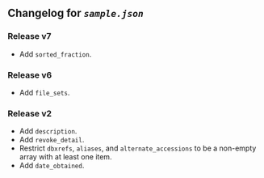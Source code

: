 ## Changelog for *`sample.json`*

### Release v7

* Add `sorted_fraction`.

### Release v6

* Add `file_sets`.

### Release v2

* Add `description`.
* Add `revoke_detail`.
* Restrict `dbxrefs`, `aliases`, and `alternate_accessions` to be a non-empty array with at least one item.
* Add `date_obtained`.
